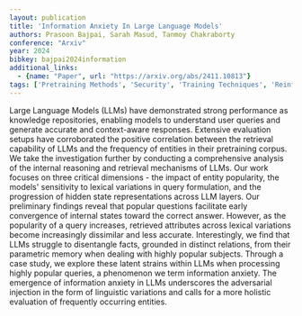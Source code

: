 ```yaml
---
layout: publication
title: 'Information Anxiety In Large Language Models'
authors: Prasoon Bajpai, Sarah Masud, Tanmoy Chakraborty
conference: "Arxiv"
year: 2024
bibkey: bajpai2024information
additional_links:
  - {name: "Paper", url: "https://arxiv.org/abs/2411.10813"}
tags: ['Pretraining Methods', 'Security', 'Training Techniques', 'Reinforcement Learning']
---
```

Large Language Models (LLMs) have demonstrated strong performance as
knowledge repositories, enabling models to understand user queries and generate
accurate and context-aware responses. Extensive evaluation setups have
corroborated the positive correlation between the retrieval capability of LLMs
and the frequency of entities in their pretraining corpus. We take the
investigation further by conducting a comprehensive analysis of the internal
reasoning and retrieval mechanisms of LLMs. Our work focuses on three critical
dimensions - the impact of entity popularity, the models' sensitivity to
lexical variations in query formulation, and the progression of hidden state
representations across LLM layers. Our preliminary findings reveal that popular
questions facilitate early convergence of internal states toward the correct
answer. However, as the popularity of a query increases, retrieved attributes
across lexical variations become increasingly dissimilar and less accurate.
Interestingly, we find that LLMs struggle to disentangle facts, grounded in
distinct relations, from their parametric memory when dealing with highly
popular subjects. Through a case study, we explore these latent strains within
LLMs when processing highly popular queries, a phenomenon we term information
anxiety. The emergence of information anxiety in LLMs underscores the
adversarial injection in the form of linguistic variations and calls for a more
holistic evaluation of frequently occurring entities.
